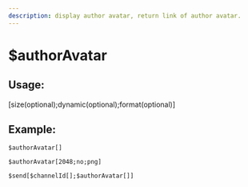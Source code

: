 ```yaml
---
description: display author avatar, return link of author avatar.
---
```


# $authorAvatar

## Usage:

\[size(optional);dynamic(optional);format(optional)]

## Example:

```
$authorAvatar[]
```

```
$authorAvatar[2048;no;png]
```

```
$send[$channelId[];$authorAvatar[]]
```
